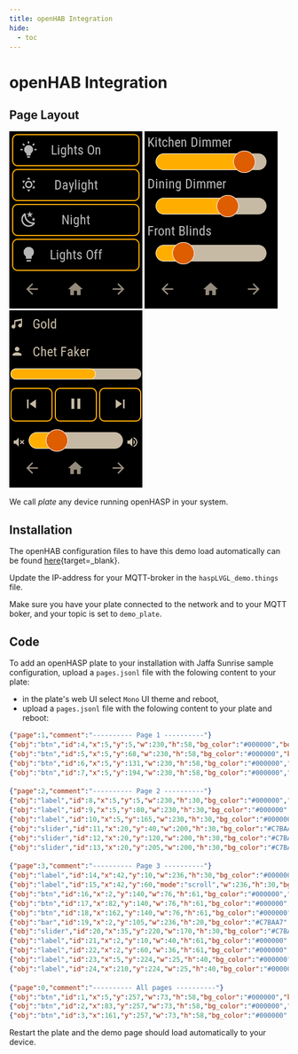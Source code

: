 ```yaml
---
title: openHAB Integration
hide:
  - toc
---
```


# openHAB Integration

## Page Layout

![Screenshot](images/demo_jaffa1.png)
![Screenshot](images/demo_jaffa2.png)
![Screenshot](images/demo_jaffa3.png)

We call _plate_ any device running openHASP in your system.

## Installation

The openHAB configuration files to have this demo load automatically can be found [here](https://github.com/HASwitchPlate/openHASP-demo){target=_blank}.

Update the IP-address for your MQTT-broker in the `haspLVGL_demo.things` file. 

Make sure you have your plate connected to the network and to your MQTT boker, and your topic is set to `demo_plate`.

## Code

To add an openHASP plate to your installation with Jaffa Sunrise sample configuration, upload a `pages.jsonl` file with the folowing content to your plate:

- in the plate's web UI select `Mono` UI theme and reboot,
- upload a `pages.jsonl` file with the folowing content to your plate and reboot:

```json linenums="1"
{"page":1,"comment":"---------- Page 1 ----------"}
{"obj":"btn","id":4,"x":5,"y":5,"w":230,"h":58,"bg_color":"#000000","border_color":"#FFAC00","border_width":2,"radius":10,"radius01":10,"radius02":10,"text":"Lights On","value_ofs_x":-85,"value_font":32,"value_str":"\uE6E8","value_color":"#B6B6B6","text_color":"#B6B6B6","text_font":24}
{"obj":"btn","id":5,"x":5,"y":68,"w":230,"h":58,"bg_color":"#000000","border_color":"#FFAC00","border_width":2,"radius":10,"radius01":10,"radius02":10,"text":"Daylight","value_ofs_x":-85,"value_font":32,"value_str":"\uE599","value_color":"#B6B6B6","text_color":"#B6B6B6","text_font":24}
{"obj":"btn","id":6,"x":5,"y":131,"w":230,"h":58,"bg_color":"#000000","border_color":"#FFAC00","border_width":2,"radius":10,"radius01":10,"radius02":10,"text":"Night","value_ofs_x":-85,"value_font":32,"value_str":"\uE594","value_color":"#B6B6B6","text_color":"#B6B6B6","text_font":24}
{"obj":"btn","id":7,"x":5,"y":194,"w":230,"h":58,"bg_color":"#000000","border_color":"#FFAC00","border_width":2,"radius":10,"radius01":10,"radius02":10,"text":"Lights Off","value_ofs_x":-85,"value_font":32,"value_str":"\uE335","value_color":"#B6B6B6","text_color":"#B6B6B6","text_font":24}

{"page":2,"comment":"---------- Page 2 ----------"}
{"obj":"label","id":8,"x":5,"y":5,"w":230,"h":30,"bg_color":"#000000","border_color":"#C7BAA7","border_width":0,"radius":10,"text":"Kitchen Dimmer","text_color":"#B6B6B6","text_font":24}
{"obj":"label","id":9,"x":5,"y":80,"w":230,"h":30,"bg_color":"#000000","border_color":"#C7BAA7","border_width":0,"radius":10,"text":"Dining Dimmer","text_color":"#B6B6B6","text_font":24}
{"obj":"label","id":10,"x":5,"y":165,"w":230,"h":30,"bg_color":"#000000","border_color":"#C7BAA7","border_width":0,"radius":10,"text":"Front Blinds","text_color":"#B6B6B6","text_font":24}
{"obj":"slider","id":11,"x":20,"y":40,"w":200,"h":30,"bg_color":"#C7BAA7","border_color":"#C7BAA7","border_width":0,"radius":15,"radius10":15,"radius20":20,"text_font":1,"val":80,"bg_color10":"#FFAC00","bg_color20":"#DC5C05"}
{"obj":"slider","id":12,"x":20,"y":120,"w":200,"h":30,"bg_color":"#C7BAA7","border_color":"#C7BAA7","border_width":0,"radius":15,"radius10":15,"radius20":20,"text_font":1,"val":65,"bg_color10":"#FFAC00","bg_color20":"#DC5C05"}
{"obj":"slider","id":13,"x":20,"y":205,"w":200,"h":30,"bg_color":"#C7BAA7","border_color":"#C7BAA7","border_width":0,"radius":15,"radius10":15,"radius20":20,"text_font":1,"val":25,"bg_color10":"#FFAC00","bg_color20":"#DC5C05"}

{"page":3,"comment":"---------- Page 3 ----------"}
{"obj":"label","id":14,"x":42,"y":10,"w":236,"h":30,"bg_color":"#000000","border_color":"#C7BAA7","border_width":0,"text":"Gold","text_color":"#C7BAA7","text_font":24}
{"obj":"label","id":15,"x":42,"y":60,"mode":"scroll","w":236,"h":30,"bg_color":"#000000","border_color":"#C7BAA7","border_width":0,"text":"Chet Faker","text_color":"#C7BAA7","text_font":24}
{"obj":"btn","id":16,"x":2,"y":140,"w":76,"h":61,"bg_color":"#000000","border_color":"#FFAC00","border_width":2,"radius":10,"radius10":10,"radius20":10,"text":"\uE4AE","text_color":"#C7BAA7","text_font":32}
{"obj":"btn","id":17,"x":82,"y":140,"w":76,"h":61,"bg_color":"#000000","border_color":"#FFAC00","border_width":2,"radius":10,"radius10":10,"radius20":10,"text":"\uE3E4","text_color":"#C7BAA7","text_font":32}
{"obj":"btn","id":18,"x":162,"y":140,"w":76,"h":61,"bg_color":"#000000","border_color":"#FFAC00","border_width":2,"radius":10,"radius10":10,"radius20":10,"text":"\uE4AD","text_color":"#C7BAA7","text_font":32}
{"obj":"bar","id":19,"x":2,"y":105,"w":236,"h":20,"bg_color":"#C7BAA7","border_color":"#C7BAA7","border_width":0,"radius":15,"radius10":15,"radius20":15,"text_font":1,"val":65,"bg_color10":"#FFAC00"}
{"obj":"slider","id":20,"x":35,"y":220,"w":170,"h":30,"bg_color":"#C7BAA7","border_color":"#C7BAA7","border_width":0,"radius":15,"radius10":15,"radius20":20,"text_font":1,"val":30,"bg_color10":"#FFAC00","bg_color20":"#DC5C05"}
{"obj":"label","id":21,"x":2,"y":10,"w":40,"h":61,"bg_color":"#000000","border_color":"#C7BAA7","border_width":0,"text":"\uE75A","text_color":"#C7BAA7","text_font":24}
{"obj":"label","id":22,"x":2,"y":60,"w":36,"h":61,"bg_color":"#000000","border_color":"#C7BAA7","border_width":0,"text":"\uE004","text_color":"#C7BAA7","text_font":24}
{"obj":"label","id":23,"x":5,"y":224,"w":25,"h":40,"bg_color":"#000000","border_color":"#C7BAA7","border_width":0,"text":"\uE75F","text_color":"#C7BAA7","text_font":24}
{"obj":"label","id":24,"x":210,"y":224,"w":25,"h":40,"bg_color":"#000000","border_color":"#C7BAA7","border_width":0,"text":"\uE57E","text_color":"#C7BAA7","text_font":24}

{"page":0,"comment":"---------- All pages ----------"}
{"obj":"btn","id":1,"x":5,"y":257,"w":73,"h":58,"bg_color":"#000000","border_color":"#C7BAA7","border_width":0,"radius":10,"radius10":10,"radius20":10,"text":"\uE04D","text_color":"#978B7D","text_font":32}
{"obj":"btn","id":2,"x":83,"y":257,"w":73,"h":58,"bg_color":"#000000","border_color":"#C7BAA7","border_width":0,"radius":10,"radius10":10,"radius20":10,"text":"\uE2DC","text_color":"#978B7D","text_font":32}
{"obj":"btn","id":3,"x":161,"y":257,"w":73,"h":58,"bg_color":"#000000","border_color":"#C7BAA7","border_width":0,"radius":10,"radius10":10,"radius20":10,"text":"\uE054","text_color":"#978B7D","text_font":32}
```

Restart the plate and the demo page should load automatically to your device.


